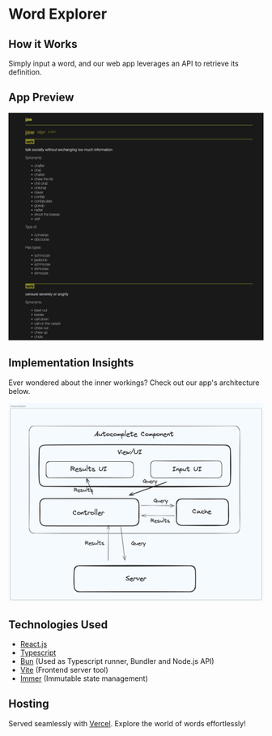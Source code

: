 # Word Explorer

## How it Works
Simply input a word, and our web app leverages an API to retrieve its definition.

## App Preview
![Word Explorer Preview](public/app.png)

## Implementation Insights
Ever wondered about the inner workings? Check out our app's architecture below.

![App Architecture](public/doc.png)

## Technologies Used
- [React.js](https://react.dev)
- [Typescript](https://www.typescriptlang.org/)
- [Bun](https://bun.sh) (Used as Typescript runner, Bundler and Node.js API)
- [Vite](https://vitejs.dev/) (Frontend server tool)
- [Immer](https://immerjs.github.io/immer/) (Immutable state management)

## Hosting
Served seamlessly with [Vercel](https://vercel.com/). Explore the world of words effortlessly!
